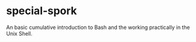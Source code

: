 # special-spork
An basic cumulative introduction to Bash and the working practically in the Unix Shell.
